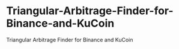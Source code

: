# Triangular-Arbitrage-Finder-for-Binance-and-KuCoin
Triangular Arbitrage Finder for Binance and KuCoin
